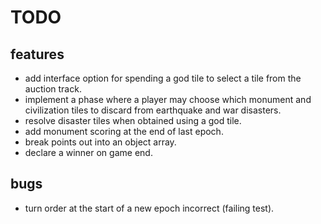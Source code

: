 # TODO

## features

- add interface option for spending a god tile to select a tile from the auction track.
- implement a phase where a player may choose which monument and civilization tiles to discard from earthquake and war disasters.
- resolve disaster tiles when obtained using a god tile.
- add monument scoring at the end of last epoch.
- break points out into an object array.
- declare a winner on game end.

## bugs

- turn order at the start of a new epoch incorrect (failing test).